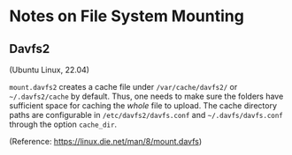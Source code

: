 # Notes on File System Mounting

## Davfs2 

(Ubuntu Linux, 22.04)

`mount.davfs2` creates a cache file under `/var/cache/davfs2/` or `~/.davfs2/cache` by default.
Thus, one needs to make sure the folders have sufficient space for caching the *whole* file to upload.
The cache directory paths are configurable in `/etc/davfs2/davfs.conf` and `~/.davfs/davfs.conf`  through the option `cache_dir`.

(Reference: https://linux.die.net/man/8/mount.davfs)
